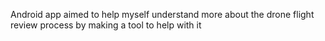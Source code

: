 Android app aimed to help myself understand more about the drone flight review process by making a tool to help with it
